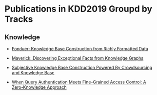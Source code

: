 # Publications in KDD2019 Groupd by Tracks

## Knowledge

- [Fonduer: Knowledge Base Construction from Richly Formatted Data](./whc_sigmod2018/README.md)

- [Maverick: Discovering Exceptional Facts from Knowledge Graphs](./zjl_sigmod2018/README.md)

- [Subjective Knowledge Base Construction Powered By Crowdsourcing and Knowledge Base](./xmc_sigmod2018/README.md)

- [When Query Authentication Meets Fine-Grained Access Control: A Zero-Knowledge Approach](./xxh_sigmod2018/README.md)

  

